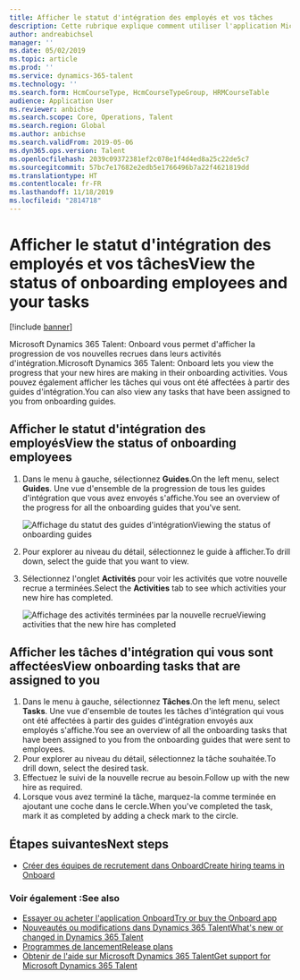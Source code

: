 ```yaml
---
title: Afficher le statut d'intégration des employés et vos tâches
description: Cette rubrique explique comment utiliser l'application Microsoft Dynamics 365 Talent - Onboard pour suivre la progression des nouvelles recrues dans leur processus d'intégration.
author: andreabichsel
manager: ''
ms.date: 05/02/2019
ms.topic: article
ms.prod: ''
ms.service: dynamics-365-talent
ms.technology: ''
ms.search.form: HcmCourseType, HcmCourseTypeGroup, HRMCourseTable
audience: Application User
ms.reviewer: anbichse
ms.search.scope: Core, Operations, Talent
ms.search.region: Global
ms.author: anbichse
ms.search.validFrom: 2019-05-06
ms.dyn365.ops.version: Talent
ms.openlocfilehash: 2039c09372381ef2c078e1f4d4ed8a25c22de5c7
ms.sourcegitcommit: 57bc7e17682e2edb5e1766496b7a22f4621819dd
ms.translationtype: HT
ms.contentlocale: fr-FR
ms.lasthandoff: 11/18/2019
ms.locfileid: "2814718"
---
```

# <a name="view-the-status-of-onboarding-employees-and-your-tasks"></a><span data-ttu-id="4c44d-103">Afficher le statut d'intégration des employés et vos tâches</span><span class="sxs-lookup"><span data-stu-id="4c44d-103">View the status of onboarding employees and your tasks</span></span>

[!include [banner](includes/banner.md)]

<span data-ttu-id="4c44d-104">Microsoft Dynamics 365 Talent: Onboard vous permet d'afficher la progression de vos nouvelles recrues dans leurs activités d'intégration.</span><span class="sxs-lookup"><span data-stu-id="4c44d-104">Microsoft Dynamics 365 Talent: Onboard lets you view the progress that your new hires are making in their onboarding activities.</span></span> <span data-ttu-id="4c44d-105">Vous pouvez également afficher les tâches qui vous ont été affectées à partir des guides d'intégration.</span><span class="sxs-lookup"><span data-stu-id="4c44d-105">You can also view any tasks that have been assigned to you from onboarding guides.</span></span>

## <a name="view-the-status-of-onboarding-employees"></a><span data-ttu-id="4c44d-106">Afficher le statut d'intégration des employés</span><span class="sxs-lookup"><span data-stu-id="4c44d-106">View the status of onboarding employees</span></span>

1. <span data-ttu-id="4c44d-107">Dans le menu à gauche, sélectionnez **Guides**.</span><span class="sxs-lookup"><span data-stu-id="4c44d-107">On the left menu, select **Guides**.</span></span> <span data-ttu-id="4c44d-108">Une vue d'ensemble de la progression de tous les guides d'intégration que vous avez envoyés s'affiche.</span><span class="sxs-lookup"><span data-stu-id="4c44d-108">You see an overview of the progress for all the onboarding guides that you've sent.</span></span>

    ![[<span data-ttu-id="4c44d-109">Affichage du statut des guides d'intégration</span><span class="sxs-lookup"><span data-stu-id="4c44d-109">Viewing the status of onboarding guides</span></span>](./media/onboard-guide-status.png)](./media/onboard-guide-status.png)

2. <span data-ttu-id="4c44d-110">Pour explorer au niveau du détail, sélectionnez le guide à afficher.</span><span class="sxs-lookup"><span data-stu-id="4c44d-110">To drill down, select the guide that you want to view.</span></span>
3. <span data-ttu-id="4c44d-111">Sélectionnez l'onglet **Activités** pour voir les activités que votre nouvelle recrue a terminées.</span><span class="sxs-lookup"><span data-stu-id="4c44d-111">Select the **Activities** tab to see which activities your new hire has completed.</span></span>

    ![[<span data-ttu-id="4c44d-112">Affichage des activités terminées par la nouvelle recrue</span><span class="sxs-lookup"><span data-stu-id="4c44d-112">Viewing activities that the new hire has completed</span></span>](./media/onboard-status-activities.png)](./media/onboard-status-activities.png)

## <a name="view-onboarding-tasks-that-are-assigned-to-you"></a><span data-ttu-id="4c44d-113">Afficher les tâches d'intégration qui vous sont affectées</span><span class="sxs-lookup"><span data-stu-id="4c44d-113">View onboarding tasks that are assigned to you</span></span>

1. <span data-ttu-id="4c44d-114">Dans le menu à gauche, sélectionnez **Tâches**.</span><span class="sxs-lookup"><span data-stu-id="4c44d-114">On the left menu, select **Tasks**.</span></span> <span data-ttu-id="4c44d-115">Une vue d'ensemble de toutes les tâches d'intégration qui vous ont été affectées à partir des guides d'intégration envoyés aux employés s'affiche.</span><span class="sxs-lookup"><span data-stu-id="4c44d-115">You see an overview of all the onboarding tasks that have been assigned to you from the onboarding guides that were sent to employees.</span></span>
2. <span data-ttu-id="4c44d-116">Pour explorer au niveau du détail, sélectionnez la tâche souhaitée.</span><span class="sxs-lookup"><span data-stu-id="4c44d-116">To drill down, select the desired task.</span></span>
3. <span data-ttu-id="4c44d-117">Effectuez le suivi de la nouvelle recrue au besoin.</span><span class="sxs-lookup"><span data-stu-id="4c44d-117">Follow up with the new hire as required.</span></span>
4. <span data-ttu-id="4c44d-118">Lorsque vous avez terminé la tâche, marquez-la comme terminée en ajoutant une coche dans le cercle.</span><span class="sxs-lookup"><span data-stu-id="4c44d-118">When you've completed the task, mark it as completed by adding a check mark to the circle.</span></span>

## <a name="next-steps"></a><span data-ttu-id="4c44d-119">Étapes suivantes</span><span class="sxs-lookup"><span data-stu-id="4c44d-119">Next steps</span></span>

- [<span data-ttu-id="4c44d-120">Créer des équipes de recrutement dans Onboard</span><span class="sxs-lookup"><span data-stu-id="4c44d-120">Create hiring teams in Onboard</span></span>](./onboard-create-team.md)

### <a name="see-also"></a><span data-ttu-id="4c44d-121">Voir également :</span><span class="sxs-lookup"><span data-stu-id="4c44d-121">See also</span></span>

- [<span data-ttu-id="4c44d-122">Essayer ou acheter l'application Onboard</span><span class="sxs-lookup"><span data-stu-id="4c44d-122">Try or buy the Onboard app</span></span>](https://dynamics.microsoft.com/talent/onboard/)
- [<span data-ttu-id="4c44d-123">Nouveautés ou modifications dans Dynamics 365 Talent</span><span class="sxs-lookup"><span data-stu-id="4c44d-123">What's new or changed in Dynamics 365 Talent</span></span>](./whats-new.md)
- [<span data-ttu-id="4c44d-124">Programmes de lancement</span><span class="sxs-lookup"><span data-stu-id="4c44d-124">Release plans</span></span>](https://docs.microsoft.com/business-applications-release-notes/index)
- [<span data-ttu-id="4c44d-125">Obtenir de l'aide sur Microsoft Dynamics 365 Talent</span><span class="sxs-lookup"><span data-stu-id="4c44d-125">Get support for Microsoft Dynamics 365 Talent</span></span>](./talent-support.md)
